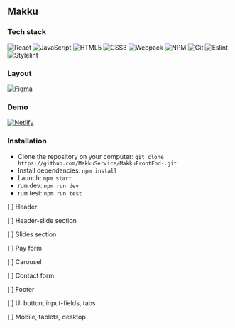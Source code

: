 ## Makku

### Tech stack
![React](https://img.shields.io/badge/-React-black?style=flat-square&logo=react)
![JavaScript](https://img.shields.io/badge/-JavaScript-black?style=flat-square&logo=javascript)
![HTML5](https://img.shields.io/badge/-HTML5-black?style=flat-square&logo=html5&logoColor=white)
![CSS3](https://img.shields.io/badge/-CSS3-black?style=flat-square&logo=css3)
![Webpack](https://img.shields.io/badge/-Webpack-black?style=flat-square&logo=webpack)
![NPM](https://img.shields.io/badge/-NPM-black?style=flat-square&logo=npm)
![Git](https://img.shields.io/badge/-Git-black?style=flat-square&logo=git)
![Eslint](https://img.shields.io/badge/-Eslint-black?style=flat-square&logo=eslint)
![Stylelint](https://img.shields.io/badge/-Stylelint-black?style=flat-square&logo=stylelint)

### Layout

[![Figma](https://img.shields.io/badge/-Figma-black?style=flat-square&logo=figma)](https://www.figma.com/file/K6vy2Ewmb2hSN9bxOFnNGk/makku?node-id=1%3A2&t=JR3orsm7mB3LZErE-0)

### Demo
[![Netlify](https://img.shields.io/badge/-Netlify-black?style=flat-square&logo=netlify)](https://stellar-custard-0d637a.netlify.app/)


### Installation

- Clone the repository on your computer: `git clone https://github.com/MakkuService/MakkuFrontEnd-.git`
- Install dependencies: `npm install`
- Launch: `npm start`
- run dev: `npm run dev`
- run test: `npm run test`

[ ] Header

[ ] Header-slide section

[ ] Slides section

[ ] Pay form

[ ] Carousel

[ ] Contact form

[ ] Footer

[ ] UI button, input-fields, tabs

[ ] Mobile, tablets, desktop
